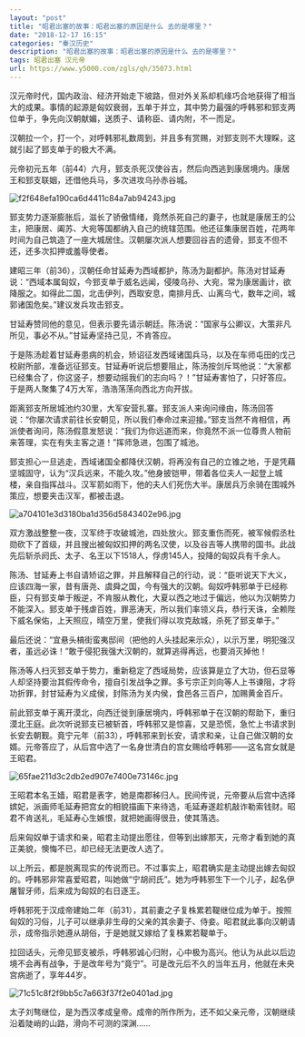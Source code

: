 ```yaml
---
layout: "post"
title: "昭君出塞的故事：昭君出塞的原因是什么 去的是哪里？"
date: "2018-12-17 16:15"
categories: "秦汉历史"
description: "昭君出塞的故事：昭君出塞的原因是什么 去的是哪里？"
tags: 昭君出塞 汉元帝
url: https://www.y5000.com/zgls/qh/35073.html
---
```






汉元帝时代，国内政治、经济开始走下坡路，但对外关系却机缘巧合地获得了相当大的成果。事情的起源是匈奴衰弱，五单于并立，其中势力最强的呼韩邪和郅支两位单于，争先向汉朝献媚，送质子、请称臣、请内附，不一而足。

汉朝拉一个，打一个，对呼韩邪礼数周到，并且多有赏赐，对郅支则不大理睬，这就引起了郅支单于的极大不满。

元帝初元五年（前44）六月，郅支杀死汉使谷吉，然后向西逃到康居境内。康居王和郅支联姻，还借他兵马，多次进攻乌孙赤谷城。

![f2f648efa190ca6d4411c84a7ab94243.jpg](https://img.y5000.com/uploads/allimg/181018/f2f648efa190ca6d4411c84a7ab94243.jpg)

郅支势力逐渐膨胀后，滋长了骄傲情绪，竟然杀死自己的妻子，也就是康居王的公主，把康居、阖苏、大宛等国都纳入自己的统辖范围。他还征集康居百姓，花两年时间为自己筑造了一座大城居住。汉朝屡次派人想要回谷吉的遗骨，郅支不但不还，还多次扣押或羞辱使者。

建昭三年（前36），汉朝任命甘延寿为西域都护，陈汤为副都护。陈汤对甘延寿说：“西域本属匈奴，今郅支单于威名远闻，侵陵乌孙、大宛，常为康居画计，欲降服之。如得此二国，北击伊列，西取安息，南排月氏、山离乌弋，数年之间，城郭诸国危矣。”建议发兵攻击郅支。

甘延寿赞同他的意见，但表示要先请示朝廷。陈汤说：“国家与公卿议，大策非凡所见，事必不从。”甘延寿坚持己见，不肯答应。

于是陈汤趁着甘延寿患病的机会，矫诏征发西域诸国兵马，以及在车师屯田的戊己校尉所部，准备远征郅支。甘延寿听说后想要阻止，陈汤按剑斥骂他说：“大家都已经集合了，你这竖子，想要动摇我们的志向吗？！”甘延寿害怕了，只好答应。于是两人聚集了4万大军，浩浩荡荡向西北方向开拔。

距离郅支所居城池约30里，大军安营扎寨。郅支派人来询问缘由，陈汤回答说：“你屡次请求前往长安朝见，所以我们奉命过来迎接。”郅支当然不肯相信，再派使者询问，陈汤假意发怒说：“我们为你远道而来，你竟然不派一位尊贵人物前来答理，实在有失主客之道！”挥师急进，包围了城池。

郅支担心一旦逃走，西域诸国全都降伏汉朝，将再没有自己的立锥之地，于是凭藉坚城固守，认为“汉兵远来，不能久攻。”他身披铠甲，带着各位夫人一起登上城楼，亲自指挥战斗。汉军箭如雨下，他的夫人们死伤大半。康居兵万余骑在围城外策应，想要夹击汉军，都被击退。

![a704101e3d3180ba1d356d5843402e96.jpg](https://img.y5000.com/uploads/allimg/181018/a704101e3d3180ba1d356d5843402e96.jpg)

双方激战整整一夜，汉军终于攻破城池，四处放火。郅支重伤而死，被军候假丞杜勋砍下了首级，并且搜出被匈奴扣押的两名汉使，以及谷吉等人携带的国书。此战先后斩杀阏氏、太子、名王以下1518人，俘虏145人，投降的匈奴兵有千余人。

陈汤、甘延寿上书自请矫诏之罪，并且解释自己的行动，说：“臣听说天下大义，应该四海一家，昔有唐尧、虞舜之国，今有强大的汉朝。匈奴呼韩邪单于已经称臣，只有郅支单于叛逆，不肯服从教化，大夏以西之地过于偏远，他以为汉朝势力不能深入。郅支单于残虐百姓，罪恶涛天，所以我们率领义兵，恭行天诛，全赖陛下威名保佑，上天照应，晴空万里，使我们得以攻克敌城，杀死了郅支单于。”

最后还说：“宜悬头槁街蛮夷邸间（把他的人头挂起来示众），以示万里，明犯强汉者，虽远必诛！”敢于侵犯我强大汉朝的，就算逃得再远，也要消灭掉他！

陈汤等人扫灭郅支单于势力，重新稳定了西域局势，应该算是立了大功，但石显等人却坚持要治其假传命令，擅自引发战争之罪。多亏宗正刘向等人上书谏阻，才将功折罪，封甘延寿为义成侯，封陈汤为关内侯，食邑各三百户，加赐黄金百斤。

前此郅支单于离开漠北，向西迁徙到康居境内，呼韩邪单于在汉朝的帮助下，重归漠北王庭。此次听说郅支已被斩首，呼韩邪又是惊喜，又是恐慌，急忙上书请求到长安去朝觐。竟宁元年（前33），呼韩邪来到长安，请求和亲，让自己做汉朝的女婿。元帝答应了，从后宫中选了一名身世清白的宫女赐给呼韩邪——这名宫女就是王昭君。

![65fae211d3c2db2ed907e7400e73146c.jpg](https://img.y5000.com/uploads/allimg/181018/65fae211d3c2db2ed907e7400e73146c.jpg)

王昭君本名王嫱，昭君是表字，她是南郡秭归人。民间传说，元帝要从后宫中选择嫔妃，派画师毛延寿把宫女的相貌描画下来待选，毛延寿遂趁机敲诈勒索钱财。昭君不肯送礼，毛延寿心生嫉恨，就把她画得很丑，使其落选。

后来匈奴单于请求和亲，昭君主动提出愿往，但等到出嫁那天，元帝才看到她的真正美貌，懊悔不已，却已经无法更改人选了。

以上所云，都是脱离现实的传说而已。不过事实上，昭君确实是主动提出嫁去匈奴的。呼韩邪非常喜爱昭君，叫她做“宁胡阏氏”。她为呼韩邪生下一个儿子，起名伊屠智牙师，后来成为匈奴的右日逐王。

呼韩邪死于汉成帝建始二年（前31），其前妻之子复株累若鞮继位成为单于。按照匈奴的习俗，儿子可以继承非生母的父亲的其余妻子、侍妾。昭君就此事向汉朝请示，成帝指示她遵从胡俗，于是她就又嫁给了复株累若鞮单于。

拉回话头，元帝见郅支被杀，呼韩邪诚心归附，心中极为高兴。他认为从此以后边境不会再有战争，于是改年号为“竟宁”。可是改元后不久的当年五月，他就在未央宫病逝了，享年44岁。

![71c51c8f2f9bb5c7a663f37f2e0401ad.jpg](https://img.y5000.com/uploads/allimg/181018/71c51c8f2f9bb5c7a663f37f2e0401ad.jpg)

太子刘骜继位，是为西汉孝成皇帝。成帝的所作所为，还不如父亲元帝，汉朝继续沿着陡峭的山路，滑向不可测的深渊……  
